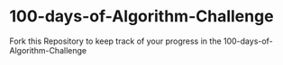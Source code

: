 # 100-days-of-Algorithm-Challenge
Fork this Repository to keep track of your progress in the 100-days-of-Algorithm-Challenge
